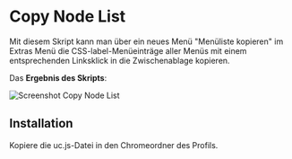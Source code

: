 # Copy Node List

Mit diesem Skript kann man über ein neues Menü "Menüliste kopieren" im Extras Menü die CSS-label-Menüeinträge aller Menüs mit einem entsprechenden 
Linksklick in die Zwischenablage kopieren.

Das **Ergebnis des Skripts**:

![Screenshot Copy Node List](https://github.com/ardiman/userChrome.js/raw/master/copynodelist/scr_copynodelist.png)

## Installation
Kopiere die uc.js-Datei in den Chromeordner des Profils.
